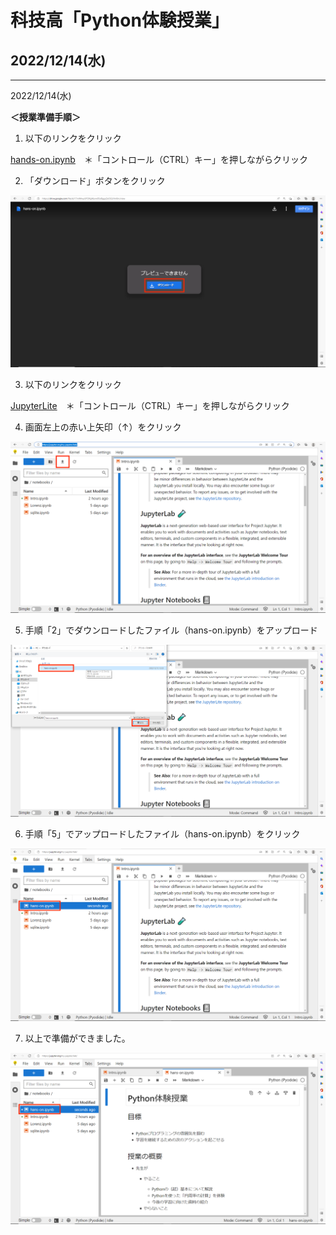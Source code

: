 # 科技高「Python体験授業」
## 2022/12/14(水)

---

2022/12/14(水)

**＜授業準備手順＞**

1. 以下のリンクをクリック

[hands-on.ipynb](https://drive.google.com/file/d/17mIMwyUPOlfgWyrw05oBggsZeOGLHm8m/view?usp=sharing?)　＊「コントロール（CTRL）キー」を押しながらクリック

2. 「ダウンロード」ボタンをクリック

![](fig_readme/1_down_load.png)

3. 以下のリンクをクリック

[JupyterLite](https://jupyter.org/try-jupyter/lab/?target=_blank)　＊「コントロール（CTRL）キー」を押しながらクリック

4. 画面左上の赤い上矢印（↑）をクリック

![2_open_jupyterlab.png](fig_readme//2_open_jupyterlab.png)

5. 手順「2」でダウンロードしたファイル（hans-on.ipynb）をアップロード

![3_upload_ipynb.png](fig_readme//3_upload_ipynb.png)

6. 手順「5」でアップロードしたファイル（hans-on.ipynb）をクリック

![4_open_ipynb.png](fig_readme//4_open_ipynb.png)

7. 以上で準備ができました。

![5_done.png](fig_readme//5_done.png)
